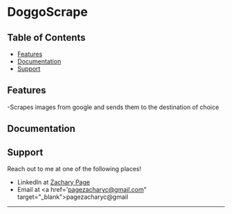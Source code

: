 # DoggoScrape


## Table of Contents


- [Features](#features)
- [Documentation](#documentation)
- [Support](#support)

## Features

-Scrapes images from google and sends them to the destination of choice

## Documentation 

## Support

Reach out to me at one of the following places!

- LinkedIn at <a href="https://www.linkedin.com/in/pagezacharyc/" target="_blank">Zachary Page</a>
- Email at <a href='pagezacharyc@gmail.com" target="_blank">pagezacharyc@gmail</a>

---
